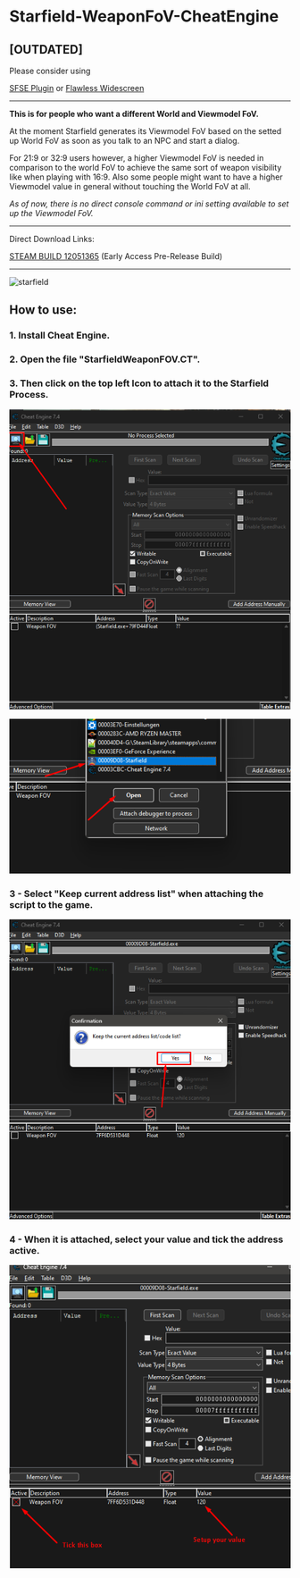 # Starfield-WeaponFoV-CheatEngine

## [OUTDATED]

Please consider using 

[SFSE Plugin](https://www.nexusmods.com/starfield/mods/1331)
or [Flawless Widescreen](https://flawlesswidescreen.org)

---

**This is for people who want a different World and Viewmodel FoV.**

At the moment Starfield generates its Viewmodel FoV based on the setted up World FoV as soon as you talk to an NPC and start a dialog.

For 21:9 or 32:9 users however, a higher Viewmodel FoV is needed in comparison to the world FoV to achieve the same sort of weapon visibility like when playing with 16:9.
Also some people might want to have a higher Viewmodel value in general without touching the World FoV at all.

*As of now, there is no direct console command or ini setting available to set up the Viewmodel FoV.*

---

Direct Download Links:

[STEAM BUILD 12051365](https://github.com/Tautellini/Starfield-WeaponFoV-CheatEngine/archive/refs/tags/0.1.zip) (Early Access Pre-Release Build)

---

![starfield](./starfield.png)

## How to use:

### 1. Install Cheat Engine.

### 2. Open the file "StarfieldWeaponFOV.CT".

### 3. Then click on the top left Icon to attach it to the Starfield Process.

![tutorial1](./tutorial1.png)

![tutorial2](./tutorial2.png)


### 3 - Select "Keep current address list" when attaching the script to the game.

![tutorial3](./tutorial3.png)


### 4 - When it is attached, select your value and tick the address active.

![tutorial4](./tutorial4.png)
